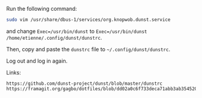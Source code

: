 Run the following command:

```sh
sudo vim /usr/share/dbus-1/services/org.knopwob.dunst.service
```

and change
`Exec=/usr/bin/dunst`
to
`Exec=/usr/bin/dunst /home/etienne/.config/dunst/dunstrc`.

Then, copy and paste the `dunstrc` file to `~/.config/dunst/dunstrc`.

Log out and log in again.

Links:
```
https://github.com/dunst-project/dunst/blob/master/dunstrc
https://framagit.org/gagbo/dotfiles/blob/dd02a0c6f733deca71abb3ab354520dee3c55c63/dunst/.config/dunst/dunstrc
```
